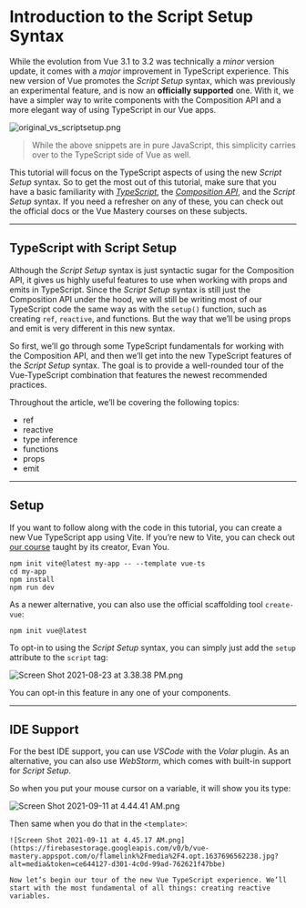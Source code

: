 # Introduction to the Script Setup Syntax

While the evolution from Vue 3.1 to 3.2 was technically a _minor_ version update, it comes with a _major_ improvement in TypeScript experience. This new version of Vue promotes the _Script Setup_ syntax, which was previously an experimental feature, and is now an **officially supported** one. With it, we have a simpler way to write components with the Composition API and a more elegant way of using TypeScript in our Vue apps.

![original_vs_scriptsetup.png](https://firebasestorage.googleapis.com/v0/b/vue-mastery.appspot.com/o/flamelink%2Fmedia%2F1.opt.1637696552185.jpg?alt=media&token=7ca0d416-7b00-4cd1-98ee-dc5fe78475af)

> While the above snippets are in pure JavaScript, this simplicity carries over to the TypeScript side of Vue as well.

This tutorial will focus on the TypeScript aspects of using the new _Script Setup_ syntax. So to get the most out of this tutorial, make sure that you have a basic familiarity with _[TypeScript](https://www.vuemastery.com/courses/vue3-typescript/why-vue-&-typescript)_, the _[Composition API](https://www.vuemastery.com/courses/vue-3-essentials/why-the-composition-api)_, and the _Script Setup_ syntax. If you need a refresher on any of these, you can check out the official docs or the Vue Mastery courses on these subjects.

---

## TypeScript with Script Setup

Although the _Script Setup_ syntax is just syntactic sugar for the Composition API, it gives us highly useful features to use when working with props and emits in TypeScript. Since the _Script Setup_ syntax is still just the Composition API under the hood, we will still be writing most of our TypeScript code the same way as with the `setup()` function, such as creating `ref`, `reactive`, and functions. But the way that we’ll be using props and emit is very different in this new syntax.

So first, we’ll go through some TypeScript fundamentals for working with the Composition API, and then we’ll get into the new TypeScript features of the _Script Setup_ syntax. The goal is to provide a well-rounded tour of the Vue-TypeScript combination that features the newest recommended practices.

Throughout the article, we’ll be covering the following topics:

* ref
* reactive
* type inference
* functions
* props
* emit

---

## Setup

If you want to follow along with the code in this tutorial, you can create a new Vue TypeScript app using Vite. If you’re new to Vite, you can check out [our course](https://www.vuemastery.com/courses/lightning-fast-builds-with-vite/intro-to-vite) taught by its creator, Evan You.

```
npm init vite@latest my-app -- --template vue-ts
cd my-app
npm install
npm run dev
```

As a newer alternative, you can also use the official scaffolding tool `create-vue`:

```tsx
npm init vue@latest
```

To opt-in to using the _Script Setup_ syntax, you can simply just add the `setup` attribute to the `script` tag:

![Screen Shot 2021-08-23 at 3.38.38 PM.png](https://firebasestorage.googleapis.com/v0/b/vue-mastery.appspot.com/o/flamelink%2Fmedia%2F2.opt.1637696552186.jpg?alt=media&token=908d748d-de55-46f9-a9dc-e4daadf1ed73)

You can opt-in this feature in any one of your components.

---

## IDE Support

For the best IDE support, you can use _VSCode_ with the _Volar_ plugin. As an alternative, you can also use _WebStorm_, which comes with built-in support for _Script Setup_.

So when you put your mouse cursor on a variable, it will show you its type:

![Screen Shot 2021-09-11 at 4.44.41 AM.png](https://firebasestorage.googleapis.com/v0/b/vue-mastery.appspot.com/o/flamelink%2Fmedia%2F3.opt.1637696557860.jpg?alt=media&token=f595ebb9-f8f1-4ad5-ac11-29a6ed4fc168)

Then same when you do that in the `<template>`:

    ![Screen Shot 2021-09-11 at 4.45.17 AM.png](https://firebasestorage.googleapis.com/v0/b/vue-mastery.appspot.com/o/flamelink%2Fmedia%2F4.opt.1637696562238.jpg?alt=media&token=ce644127-d301-4c0d-99ad-762621f47bbe)

    Now let’s begin our tour of the new Vue TypeScript experience. We’ll start with the most fundamental of all things: creating reactive variables.